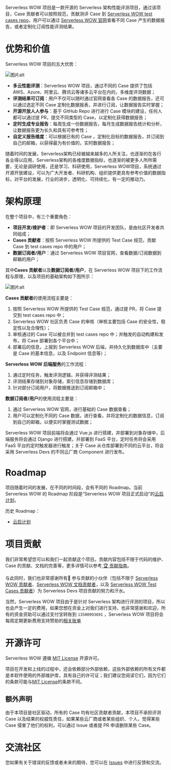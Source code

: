Serverless WOW 项目是一款开源的 Serverless 架构性能评测项目，通过该项目，Case 贡献者可以按照规范，贡献测评 Case 到 [Serverless WOW test cases repo](https://github.com/serverless-wow/test-cases)，用户可以通过 [Serverless WOW 官网](https://www.serverless-wow.com)查看不同 Case 产生的数据报告，或者定制化订阅性能评测结果。

# 优势和价值

Serverless WOW 项目的五大优势：

![图片alt](https://serverless-article-picture.oss-cn-hangzhou.aliyuncs.com/1645340483014_20220220070130009977.png)

- **多云性能评测**：Serverless WOW 项目，通过不同的 Case 提供了包括 AWS、Azure、阿里云、腾讯云等诸多云平台在内的，多维度评测数据；
- **评测结果可订阅**：用户不仅可以随时通过官网查看各 Case 的数据报告，还可以通过选定不同 Case 定制化数据报表，并进行订阅，让数据报告实时掌握；
- **开源开放人人参与**：基于 GitHub Repo 进行进行 Case 模块的建设，任何人都可以通过提 PR，提交不同类型的 Case，以定制化获得数据报告；
- **定时生成专业报告**：每周生成一份数据报告，每月生成数据报告统计和分析，让数据报告更为长久和具有可参考性；
- **自定义报告维度**：可以根据已有的 Case ，定制化目标的数据报告，并订阅到自己的邮箱，以获得最为有价值的，实时数据报告；

随着时间的发展，Serverless架构已经被越来越多的人所关注，也逐渐的在各行各业得以应用，Serverless架构的各维度数据指标，也逐渐的被更多人所所需要，无论是调研使用，还是学习、科研使用，Serverless WOW项目，系统通过开源开放建设，可以为广大开发者、科研机构、组织提供更具有参考价值的数据指标，对平台的发展，行业的进步，透明化、可持续化，有一定的推动力。

# 架构原理

在整个项目中，有三个重要角色：

- **项目开发/维护者**：即 Serverless WOW 项目的开发团队，是由社区开发者共同组成；
- **Cases 贡献者**：按照 Serverless WOW 所提供的 Test Case 规范，贡献 Case 到 test cases repo 中的用户；
- **数据订阅者/用户**：通过 Serverless WOW 项目官网，查看数据/订阅数据到邮箱的用户；

其中**Cases 贡献者**以及**数据订阅者/用户**，在 Serverless WOW 项目下的工作流程与原理，以及项目的基础架构如下图所示：

![图片alt](https://serverless-article-picture.oss-cn-hangzhou.aliyuncs.com/1645344895824_20220220081457772467.png)

**Cases 贡献者**的使用流程主要是：

1. 按照 Serverless WOW 所提供的 Test Case 规范，通过提 PR，将 Case 提交到 test cases repo 中；
2. Serverless WOW 社区负责 Case 的审核（审核主要包括 Case 的安全性，稳定性以及合理性）；
3. 审核通过的 Case 可以被合并到 test cases repo 中；并触发的自动构建和发布，将 Case 部署到各个平台中；
4. 部署后的信息，上报到 Serverless WOW 后端，并持久化到数据库中（主要是 Case 的基本信息，以及 Endpoint 信息等）；

**Serverless WOW 后端服务**的工作流程：

1. 通过定时任务，触发评测逻辑，并获得评测结果；
2. 评测结果存储到对象存储，索引信息存储到数据库；
3. 针对部分订阅用户，将数据推送到订阅邮箱中；

**数据订阅者/用户**的使用流程主要是：

1. 通过 Serverless WOW 官网，进行基础的 Case 数据查看；
2. 用户可以定制化不同的 Case 数据，进行查看，并将定制化的数据信息，订阅到自己的邮箱，以便实时掌握测试数据；

Serverless WOW 项目前端将会通过 Vue.js 进行搭建，并部署到对象存储中，后端服务将会通过 Django 进行搭建，并部署到 FaaS 平台，定时任务将会采用 FaaS 平台的定时触发器进行触发；关于 Case 从仓库部署到不同的云平台，将会采用 Serverless Devs 的不同云厂商 Component 进行发布。

# Roadmap

项目随着时间的发展，在不同的时间段，会有不同的 Roadmap。当前 Serverless WOW 的 Roadmap 阶段是“Serverless WOW 项目正式启动”的[云启计划](https://github.com/orgs/serverless-wow/projects/1)。

历史 Roadmap：

- [云启计划](https://github.com/orgs/serverless-wow/projects/1)

# 项目贡献

我们非常希望您可以和我们一起贡献这个项目。贡献内容包括不限于代码的维护、Case 的贡献、文档的完善等，更多详情可以参考[ 🏆 贡献指南](./CONTRIBUTING.md)。

与此同时，我们也非常感谢所有👬 参与贡献的小伙伴（包括不限于 [Serverless WOW 贡献者](https://github.com/Serverless-WOW/website/graphs/contributors)、[Serverless WOW 文档贡献者](https://github.com/Serverless-WOW/docs/graphs/contributors)，以及 [Serverless WOW Test Cases 贡献者](https://github.com/Serverless-WOW/test-cases/graphs/contributors)）为 Serverless Devs 项目贡献的努力和汗水。

当然，Serverless WOW 项目由于是针对 Serverless 架构进行评测的项目，所以也会产生一定的费用，如果您想在资金上对我们进行支持，也非常感谢和欢迎，所有的资金资助可以通过支付宝转账到 `13500993691` ，Serverless WOW 项目将会每周定期更新费用支持赞助的[相关账单](./bill.md)

# 开源许可

Serverless WOW 遵循 [MIT License](./LICENSE) 开源许可。

项目在开发和上线的过程中，还会依赖部分外部依赖，这些外部依赖的所有文件都是本软件使用的外部维护库，具有自己的许可证；我们建议您阅读它们，因为它们的条款可能与[MIT License](./LICENSE)的条款不同。

## 额外声明

由于本项目是社区驱动，所有的 Case 均有社区贡献者贡献，本项目不承担评测 Case 以及结果的权威性责任，如果某些云厂商或者某些组织、个人，觉得某些 Case 侵害了他们的权利，可以通过 Issue 或者提 PR 申请删除某些 Case。

# 交流社区

您如果有关于错误的反馈或者未来的期待，您可以在  [Issues](https://github.com/serverless-wow/docs/issues) 中进行反馈和交流。
